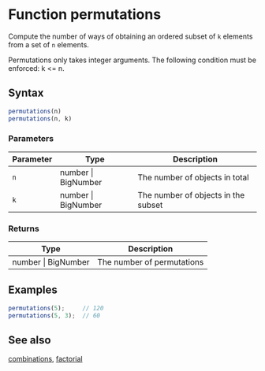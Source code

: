 <!-- Note: This file is automatically generated from source code comments. Changes made in this file will be overridden. -->

# Function permutations

Compute the number of ways of obtaining an ordered subset of `k` elements
from a set of `n` elements.

Permutations only takes integer arguments.
The following condition must be enforced: k <= n.


## Syntax

```js
permutations(n)
permutations(n, k)
```

### Parameters

Parameter | Type | Description
--------- | ---- | -----------
`n` | number &#124; BigNumber | The number of objects in total
`k` | number &#124; BigNumber | The number of objects in the subset

### Returns

Type | Description
---- | -----------
number &#124; BigNumber | The number of permutations


## Examples

```js
permutations(5);     // 120
permutations(5, 3);  // 60
```


## See also

[combinations](combinations.md),
[factorial](factorial.md)
